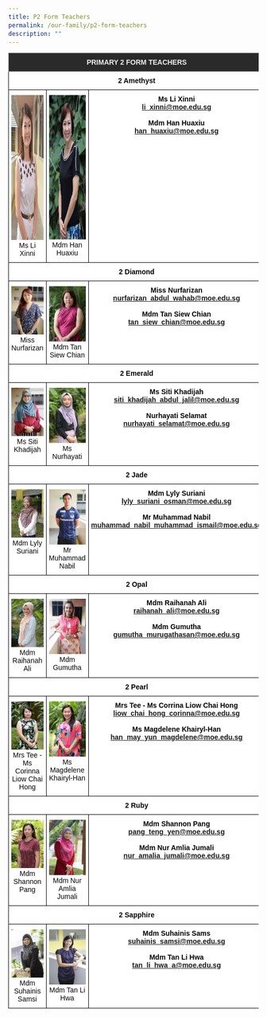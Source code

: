```yaml
---
title: P2 Form Teachers
permalink: /our-family/p2-form-teachers
description: ""
---
```

<style type="text/css">
.tg  {border-collapse:collapse;border-spacing:0;}
.tg td{border-color:black;border-style:solid;border-width:1px;font-family:Arial, sans-serif;font-size:14px;
  overflow:hidden;padding:10px 5px;word-break:normal;}
.tg th{border-color:black;border-style:solid;border-width:1px;font-family:Arial, sans-serif;font-size:14px;
  font-weight:normal;overflow:hidden;padding:10px 5px;word-break:normal;}
.tg .tg-8zvm{background-color:#2A2A2A;border-color:inherit;color:#EEE;font-weight:bold;text-align:center;vertical-align:middle}
.tg .tg-qn16{background-color:#FFF;color:#050505;font-weight:bold;text-align:center;vertical-align:top}
.tg .tg-v9jf{background-color:#FFF;color:#050505;text-align:center;vertical-align:top}
</style>
<table class="tg">
<thead>
  <tr>
    <th class="tg-8zvm" colspan="3"><span style="color:#EEE;background-color:#2A2A2A">PRIMARY 2 FORM TEACHERS</span></th>
  </tr>
</thead>
<tbody>
  <tr>
    <td class="tg-qn16" colspan="3"><strong> 2 Amethyst</strong></td>
  </tr>
  <tr>
    <td class="tg-v9jf"><img src="/images/Ms%20Li%20Xinni.jpg" alt="Ms Li Xinni.jpg" width="196" height="291">Ms Li Xinni<br></td>
    <td class="tg-v9jf"><img src="/images/Mdm%20Han%20Huaxiuu.jpg" alt="Mdm Han Huaxiu.JPG" width="195" height="290">Mdm Han Huaxiu</td>
    <td class="tg-qn16"><strong> Ms Li Xinni</strong><br><a href="mailto:li_xinni@moe.edu.sg">li_xinni@moe.edu.sg</a><br><br><strong>Mdm Han Huaxiu</strong><br><a href="mailto:han_huaxiu@moe.edu.sg">han_huaxiu@moe.edu.sg</a></td>
  </tr>
  <tr>
    <td class="tg-qn16" colspan="3"><strong>2 Diamond</strong></td>
  </tr>
  <tr>
    <td class="tg-v9jf"><img src="/images/farizan.jpg" alt="farizan.jpg" width="196">Miss Nurfarizan</td>
    <td class="tg-v9jf"><img src="/images/Mdm%20Tan%20Siew%20Chiann.jpg" alt="Mdm Tan Siew Chian.JPG" width="195">Mdm Tan Siew Chian<br></td>
    <td class="tg-qn16"> <strong>Miss Nurfarizan</strong><br><a href="mailto:nurfarizan_abdul_wahab@moe.edu.sg">nurfarizan_abdul_wahab@moe.edu.sg</a><br><br><strong>Mdm Tan Siew Chian</strong><br><a href="mailto:tan_siew_chian@moe.edu.sg">tan_siew_chian@moe.edu.sg</a></td>
  </tr>
  <tr>
    <td class="tg-qn16" colspan="3"><strong> 2 Emerald </strong></td>
  </tr>
  <tr>
    <td class="tg-v9jf"><img src="/images/Khadijah.jpeg" alt="Khadijah.jpeg" width="196">Ms Siti Khadijah</td>
    <td class="tg-v9jf"><img src="/images/Ms%20Nurhayati%20Binte%20Selamat.jpg" alt="Ms Nurhayati Binte Selamat.JPG" width="195">Ms Nurhayati </td>
    <td class="tg-qn16"><strong>Ms Siti Khadijah</strong><br><a href="mailto:siti_khadijah_abdul_jalil@moe.edu.sg">siti_khadijah_abdul_jalil@moe.edu.sg</a><br><br><strong>Nurhayati Selamat</strong><br><a href="mailto:nurhayati_selamat@moe.edu.sg">nurhayati_selamat@moe.edu.sg</a></td>
  </tr>
  <tr>
    <td class="tg-qn16" colspan="3"> <strong> 2 Jade </strong>  </td>
  </tr>
  <tr>
    <td class="tg-v9jf"><img src="/images/Mdm%20Lyly%20Suriani.jpg" alt="Mdm Lyly Suriani.JPG" width="196">Mdm Lyly Suriani<br></td>
    <td class="tg-v9jf"><img src="images/nabil.jpg" alt="nabil.jpg" width="195">Mr Muhammad Nabil </td>
    <td class="tg-qn16"><strong>Mdm Lyly Suriani</strong><br><a href="mailto:lyly_suriani_osman@moe.edu.sg">lyly_suriani_osman@moe.edu.sg</a><br><br><strong>Mr Muhammad Nabil</strong><br><a href="mailto:muhammad_nabil_muhammad_ismail@moe.edu.sg">muhammad_nabil_muhammad_ismail@moe.edu.sg</a> </td>
  </tr>
  <tr>
    <td class="tg-qn16" colspan="3">  <strong> 2 Opal </strong> </td>
  </tr>
  <tr>
    <td class="tg-v9jf"><img src="/images/Mdm%20Raihanah%20Ali.jpg" alt="Mdm Raihanah Ali.JPG" width="196">Mdm Raihanah Ali</td>
    <td class="tg-v9jf"><img src="images/gumutha.jpg" alt="gumutha.jpg" width="195">Mdm Gumutha </td>
    <td class="tg-qn16"><strong>Mdm Raihanah Ali</strong><br><a href="mailto:raihanah_ali@moe.edu.sg">raihanah_ali@moe.edu.sg</a><br><br><strong>Mdm Gumutha</strong><br><a href="mailto:gumutha_murugathasan@moe.edu.sg ">gumutha_murugathasan@moe.edu.sg </a></td>
  </tr>
  <tr>
    <td class="tg-qn16" colspan="3"> <strong>  2 Pearl </strong> </td>
  </tr>
  <tr>
    <td class="tg-v9jf"><img src="/images/Ms%20Liow%20Chai%20Hong%20Corinna%20.jpg" alt="Ms Liow Chai Hong Corinna .JPG" width="196">Mrs Tee - Ms Corinna Liow Chai Hong</td>
    <td class="tg-v9jf"><img src="/images/Mrs%20Magdelene%20Khairyl-Han.jpg" alt="Mrs Magdelene Khairyl-Han.JPG" width="195">Ms Magdelene Khairyl-Han</td>
    <td class="tg-qn16"><strong>Mrs Tee - Ms Corrina Liow Chai Hong</strong><br><a href="mailto:liow_chai_hong_corinna@moe.edu.sg">liow_chai_hong_corinna@moe.edu.sg</a> <br><br><strong>Ms Magdelene Khairyl-Han</strong><br><a href="mailto:han_may_yun_magdelene@moe.edu.sg">han_may_yun_magdelene@moe.edu.sg</a></td>
  </tr>
  <tr>
    <td class="tg-qn16" colspan="3"> <strong>  2 Ruby </strong> </td>
  </tr>
  <tr>
    <td class="tg-v9jf"><img src="/images/Mdm%20Shannon%20Pang.jpg" alt="Mdm Shannon Pang.JPG" width="196">Mdm Shannon Pang </td>
    <td class="tg-v9jf"><img src="/images/Mdm%20Nur%20Amlia%20Jumali.jpg" alt="Mdm Nur Amlia Jumali.JPG" width="195">Mdm Nur Amlia Jumali </td>
    <td class="tg-qn16"><strong>Mdm Shannon Pang</strong><br><a href="mailto:pang_teng_yen@moe.edu.sg">pang_teng_yen@moe.edu.sg</a><br><br><strong>Mdm Nur Amlia Jumali</strong><br><a href="mailto:nur_amalia_jumali@moe.edu.sg">nur_amalia_jumali@moe.edu.sg</a> </td>
  </tr>
  <tr>
    <td class="tg-qn16" colspan="3">  <strong> 2 Sapphire </strong> </td>
  </tr>
  <tr>
    <td class="tg-v9jf"><img src="/images/Mdm%20Suhainis%20Samsi.jpg" alt="Mdm Suhainis Samsi.JPG" width="196">Mdm Suhainis Samsi</td>
    <td class="tg-v9jf"><img src="/images/Ms%20Tan%20Li%20Hwa.jpg" alt="Ms Tan Li Hwa.jpg" width="195">Mdm Tan Li Hwa</td>
    <td class="tg-qn16"><strong>Mdm Suhainis Sams</strong><br><a href="mailto:suhainis_samsi@moe.edu.sg">suhainis_samsi@moe.edu.sg</a><br><br><strong>Mdm Tan Li Hwa</strong><br><a href="mailto:tan_li_hwa_a@moe.edu.sg">tan_li_hwa_a@moe.edu.sg</a></td>
  </tr>
</tbody>
</table>